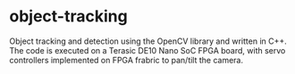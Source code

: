 # object-tracking
Object tracking and detection using the OpenCV library and written in C++.
The code is executed on a Terasic DE10 Nano SoC FPGA board, with servo controllers implemented on FPGA frabric to pan/tilt the camera. 

 
